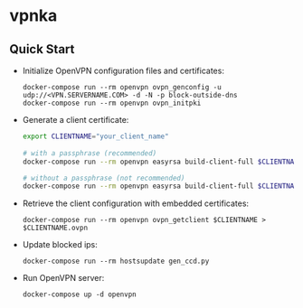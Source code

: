 # vpnka

## Quick Start


* Initialize OpenVPN configuration files and certificates:
      
      docker-compose run --rm openvpn ovpn_genconfig -u udp://<VPN.SERVERNAME.COM> -d -N -p block-outside-dns
      docker-compose run --rm openvpn ovpn_initpki

* Generate a client certificate:

    ```bash
    export CLIENTNAME="your_client_name"
      
    # with a passphrase (recommended)
    docker-compose run --rm openvpn easyrsa build-client-full $CLIENTNAME

    # without a passphrase (not recommended)
    docker-compose run --rm openvpn easyrsa build-client-full $CLIENTNAME nopass
    ```

* Retrieve the client configuration with embedded certificates:

      docker-compose run --rm openvpn ovpn_getclient $CLIENTNAME > $CLIENTNAME.ovpn

* Update blocked ips:

      docker-compose run --rm hostsupdate gen_ccd.py
      
* Run OpenVPN server:

      docker-compose up -d openvpn
